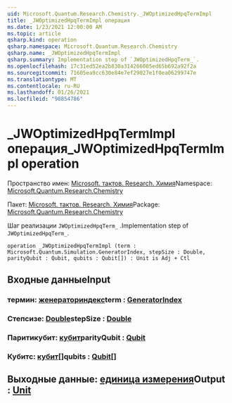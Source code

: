 ```yaml
---
uid: Microsoft.Quantum.Research.Chemistry._JWOptimizedHpqTermImpl
title: _JWOptimizedHpqTermImpl операция
ms.date: 1/23/2021 12:00:00 AM
ms.topic: article
qsharp.kind: operation
qsharp.namespace: Microsoft.Quantum.Research.Chemistry
qsharp.name: _JWOptimizedHpqTermImpl
qsharp.summary: Implementation step of `JWOptimizedHpqTerm_`.
ms.openlocfilehash: 17c31ed52ea2b830a314266005ed65b692a92f2a
ms.sourcegitcommit: 71605ea9cc630e84e7ef29027e1f0ea06299747e
ms.translationtype: MT
ms.contentlocale: ru-RU
ms.lasthandoff: 01/26/2021
ms.locfileid: "98854786"
---
```

# <a name="_jwoptimizedhpqtermimpl-operation"></a><span data-ttu-id="b4e5d-102">_JWOptimizedHpqTermImpl операция</span><span class="sxs-lookup"><span data-stu-id="b4e5d-102">_JWOptimizedHpqTermImpl operation</span></span>

<span data-ttu-id="b4e5d-103">Пространство имен: [Microsoft. тактов. Research. Химия](xref:Microsoft.Quantum.Research.Chemistry)</span><span class="sxs-lookup"><span data-stu-id="b4e5d-103">Namespace: [Microsoft.Quantum.Research.Chemistry](xref:Microsoft.Quantum.Research.Chemistry)</span></span>

<span data-ttu-id="b4e5d-104">Пакет: [Microsoft. тактов. Research. Химия](https://nuget.org/packages/Microsoft.Quantum.Research.Chemistry)</span><span class="sxs-lookup"><span data-stu-id="b4e5d-104">Package: [Microsoft.Quantum.Research.Chemistry](https://nuget.org/packages/Microsoft.Quantum.Research.Chemistry)</span></span>


<span data-ttu-id="b4e5d-105">Шаг реализации `JWOptimizedHpqTerm_` .</span><span class="sxs-lookup"><span data-stu-id="b4e5d-105">Implementation step of `JWOptimizedHpqTerm_`.</span></span>

```qsharp
operation _JWOptimizedHpqTermImpl (term : Microsoft.Quantum.Simulation.GeneratorIndex, stepSize : Double, parityQubit : Qubit, qubits : Qubit[]) : Unit is Adj + Ctl
```


## <a name="input"></a><span data-ttu-id="b4e5d-106">Входные данные</span><span class="sxs-lookup"><span data-stu-id="b4e5d-106">Input</span></span>

### <a name="term--generatorindex"></a><span data-ttu-id="b4e5d-107">термин: [женераториндекс](xref:Microsoft.Quantum.Simulation.GeneratorIndex)</span><span class="sxs-lookup"><span data-stu-id="b4e5d-107">term : [GeneratorIndex](xref:Microsoft.Quantum.Simulation.GeneratorIndex)</span></span>




### <a name="stepsize--double"></a><span data-ttu-id="b4e5d-108">Степсизе: [Double](xref:microsoft.quantum.lang-ref.double)</span><span class="sxs-lookup"><span data-stu-id="b4e5d-108">stepSize : [Double](xref:microsoft.quantum.lang-ref.double)</span></span>




### <a name="parityqubit--qubit"></a><span data-ttu-id="b4e5d-109">Паритикубит: [кубит](xref:microsoft.quantum.lang-ref.qubit)</span><span class="sxs-lookup"><span data-stu-id="b4e5d-109">parityQubit : [Qubit](xref:microsoft.quantum.lang-ref.qubit)</span></span>




### <a name="qubits--qubit"></a><span data-ttu-id="b4e5d-110">Кубитс: [кубит](xref:microsoft.quantum.lang-ref.qubit)[]</span><span class="sxs-lookup"><span data-stu-id="b4e5d-110">qubits : [Qubit](xref:microsoft.quantum.lang-ref.qubit)[]</span></span>





## <a name="output--unit"></a><span data-ttu-id="b4e5d-111">Выходные данные: [единица измерения](xref:microsoft.quantum.lang-ref.unit)</span><span class="sxs-lookup"><span data-stu-id="b4e5d-111">Output : [Unit](xref:microsoft.quantum.lang-ref.unit)</span></span>

